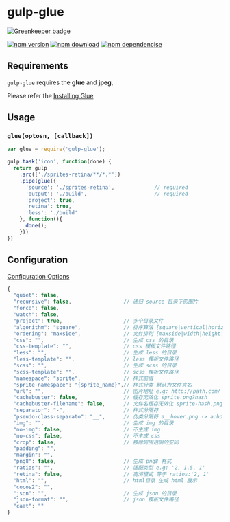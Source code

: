 # gulp-glue

[![Greenkeeper badge](https://badges.greenkeeper.io/noyobo/gulp-glue.svg)](https://greenkeeper.io/)

[![npm version](http://img.shields.io/npm/v/gulp-glue.svg)](https://www.npmjs.org/package/gulp-glue) [![npm download](http://img.shields.io/npm/dm/gulp-glue.svg)](https://www.npmjs.org/package/gulp-glue) [![npm dependencise](https://david-dm.org/noyobo/gulp-glue.svg)](https://david-dm.org/noyobo/gulp-glue)

## Requirements

`gulp-glue` requires the **glue** and **jpeg**, 

Please refer the [Installing Glue](http://glue.readthedocs.org/en/latest/installation.html)

## Usage

### `glue(optosn, [callback])`

```js
var glue = require('gulp-glue');

gulp.task('icon', function(done) {
  return gulp
    .src(['./sprites-retina/**/*.*'])
    .pipe(glue({
      'source': './sprites-retina',             // required
      'output': './build',                      // required
      'project': true,
      'retina': true,
      'less': './build'
    }, function(){
      done();
    }))
})
```

## Configuration 

[Configuration Options](http://glue.readthedocs.org/en/latest/options.html)

```js
{
  "quiet": false,
  "recursive": false,                 // 递归 source 目录下的图片
  "force": false,
  "watch": false,
  "project": true,                    // 多个目录文件
  "algorithm": "square",              // 排序算法 [square|vertical|horizontal|vertical-right|horizontal-bottom|diagonal]
  "ordering": "maxside",              // 文件排列 [maxside|width|height|area|filename]
  "css": "",                          // 生成 css 的目录
  "css-template": "",                 // css 模板文件路径
  "less": "",                         // 生成 less 的目录
  "less-template": "",                // less 模板文件路径
  "scss": "",                         // 生成 scss 的目录
  "scss-template": "",                // scss 模板文件路径
  "namespace": "sprite",              // 样式前缀
  "sprite-namespace": "{sprite_name}",// 样式分类 默认为文件夹名 
  "url": "",                          // 图片地址 e.g: http://path.com/
  "cachebuster": false,               // 缓存无效化 sprite.png?hash
  "cachebuster-filename": false,      // 文件名缓存无效化 sprite-hash.png
  "separator": "-",                   // 样式分隔符
  "pseudo-class-separato": "__",      // 伪类分隔符 a__hover.png -> a:hover{}
  "img": "",                          // 生成 img 的目录
  "no-img": false,                    // 不生成 img
  "no-css": false,                    // 不生成 css
  "crop": false,                      // 移除周围透明的空间
  "padding": "",
  "margin": "",
  "png8": false,                      // 生成 png8 格式
  "ratios": "",                       // 适配类型 e.g: '2, 1.5, 1'
  "retina": false,                    // 高清模式 等于 ratios:'2, 1' 
  "html": "",                         // html目录 生成 html 展示
  "cocos2": "",
  "json": "",                         // 生成 json 的目录
  "json-format": "",                  // json 模板文件路径
  "caat": ""
}
```
